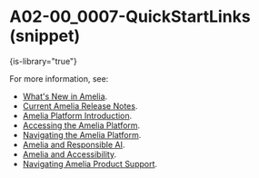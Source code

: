 # A02-00_0007-QuickStartLinks (snippet)

{is-library="true"}

<snippet id="D02-00_0007-QuickStartLinks_snippet">

For more information, see:

* [What's New in Amelia](Whats-New-in-Amelia-6.md).
* [Current Amelia Release Notes](Amelia-6-x-Release-Notes.md).
* [Amelia Platform Introduction](A02-00_0001-Amelia-Plat-Intro.md).
* [Accessing the Amelia Platform](A02-00_0002-Access-Amelia-Plat.md).
* [Navigating the Amelia Platform](A02-00_0003-Nav-Amelia-Plat.md).
* [Amelia and Responsible AI](A02-00_0007-Amelia-Responsible-AI.md).
* [Amelia and Accessibility](A02-00_0008-Amelia-Accessibility.md).
* [Navigating Amelia Product Support](A02-00_0050-Nav-Amelia-Support.md).


</snippet>